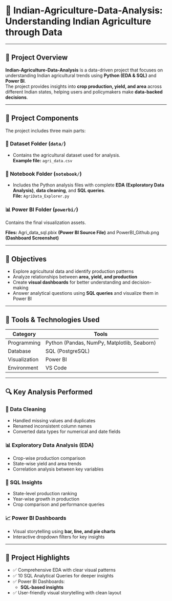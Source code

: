 # 🌾 Indian-Agriculture-Data-Analysis: Understanding Indian Agriculture through Data

---

## 📘 Project Overview

**Indian-Agriculture-Data-Analysis** is a data-driven project that focuses on understanding Indian agricultural trends using **Python (EDA & SQL)** and **Power BI**.  
The project provides insights into **crop production, yield, and area** across different Indian states, helping users and policymakers make **data-backed decisions**.

---

## 🧩 Project Components

The project includes three main parts:

### 📂 Dataset Folder (`data/`)
- Contains the agricultural dataset used for analysis.  
  **Example file:** `agri_data.csv`

### 📓 Notebook Folder (`notebook/`)
- Includes the Python analysis files with complete **EDA (Exploratory Data Analysis)**, **data cleaning**, and **SQL queries**.  
  **File:** `AgriData_Explorer.py`

### 📊 Power BI Folder (`powerbi/`)
Contains the final visualization assets.

**Files:** Agri_data_sql.pbix **(Power BI Source File)** and PowerBI_Github.png **(Dashboard Screenshot)**

---

## 🎯 Objectives

- Explore agricultural data and identify production patterns  
- Analyze relationships between **area, yield, and production**  
- Create **visual dashboards** for better understanding and decision-making  
- Answer analytical questions using **SQL queries** and visualize them in Power BI  

---

## 🧠 Tools & Technologies Used

| **Category**     | **Tools** |
|------------------|-----------|
| Programming      | Python (Pandas, NumPy, Matplotlib, Seaborn) |
| Database         | SQL (PostgreSQL) |
| Visualization    | Power BI |
| Environment      | VS Code |

---

## 🔍 Key Analysis Performed

### 🧹 Data Cleaning
- Handled missing values and duplicates  
- Renamed inconsistent column names  
- Converted data types for numerical and date fields  

### 📊 Exploratory Data Analysis (EDA)
- Crop-wise production comparison  
- State-wise yield and area trends  
- Correlation analysis between key variables  

### 💾 SQL Insights
- State-level production ranking  
- Year-wise growth in production  
- Crop comparison and performance queries  

### 📈 Power BI Dashboards
- Visual storytelling using **bar, line, and pie charts**  
- Interactive dropdown filters for key insights  

---

## 🌟 Project Highlights

- ✅ Comprehensive EDA with clear visual patterns  
- ✅ 10 SQL Analytical Queries for deeper insights  
- ✅ Power BI Dashboards:    
  - **SQL-based insights**  
- ✅ User-friendly visual storytelling with clean layout  
